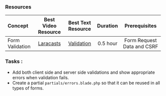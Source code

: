 ### Resources

Concept | Best Video Resource | Best Text Resource | Duration | Prerequisites
:-- | :--: | :--: | :--: | :--:
Form Validation | [Laracasts](https://laracasts.com/series/laravel-from-scratch-2017/episodes/12) | [Validation](https://laravel.com/docs/5.4/validation) | 0.5 hour | Form Request Data and CSRF

### Tasks :
- Add both client side and server side validations and show appropriate errors when validation fails.
- Create a partial `partials/errors.blade.php` so that it can be reused in all types of forms.
